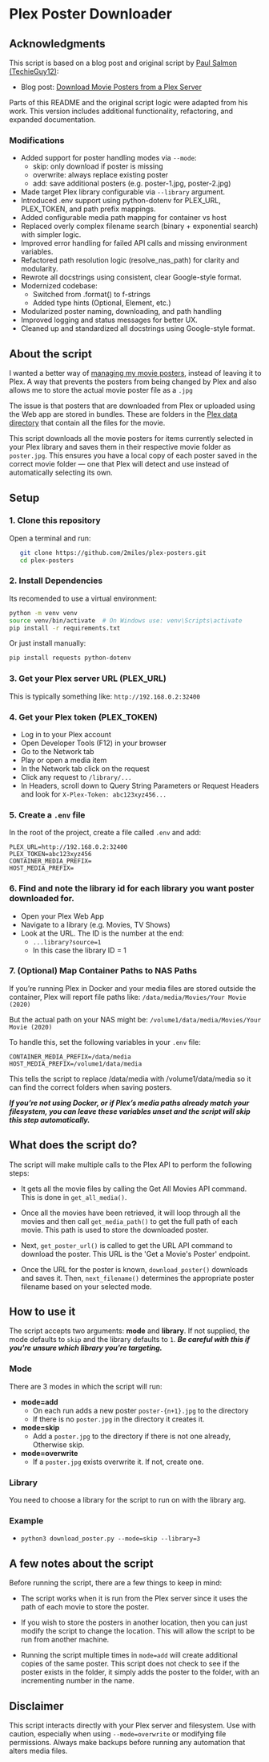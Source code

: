 # Plex Poster Downloader

## Acknowledgments

This script is based on a blog post and original script by [Paul Salmon (TechieGuy12)](https://github.com/TechieGuy12):

- Blog post: [Download Movie Posters from a Plex Server](https://www.plexopedia.com/blog/download-movie-posters-from-plex-server/)

Parts of this README and the original script logic were adapted from his work. This version includes additional functionality, refactoring, and expanded documentation.

### Modifications

- Added support for poster handling modes via `--mode`:
  - skip: only download if poster is missing
  - overwrite: always replace existing poster
  - add: save additional posters (e.g. poster-1.jpg, poster-2.jpg)
- Made target Plex library configurable via `--library` argument.
- Introduced .env support using python-dotenv for PLEX_URL, PLEX_TOKEN, and path prefix mappings.
- Added configurable media path mapping for container vs host
- Replaced overly complex filename search (binary + exponential search) with simpler logic.
- Improved error handling for failed API calls and missing environment variables.
- Refactored path resolution logic (resolve_nas_path) for clarity and modularity.
- Rewrote all docstrings using consistent, clear Google-style format.
- Modernized codebase:
  - Switched from .format() to f-strings
  - Added type hints (Optional, Element, etc.)
- Modularized poster naming, downloading, and path handling
- Improved logging and status messages for better UX.
- Cleaned up and standardized all docstrings using Google-style format.

## About the script

I wanted a better way of [managing my movie posters](https://www.plexopedia.com/plex-media-server/general/posters-artwork/), instead of leaving it to Plex. A way that prevents the posters from being changed by Plex and also allows me to store the actual movie poster file as a `.jpg`

The issue is that posters that are downloaded from Plex or uploaded using the Web app are stored in bundles. These are folders in the [Plex data directory](https://www.plexopedia.com/plex-media-server/general/data-directory/) that contain all the files for the movie.

This script downloads all the movie posters for items currently selected in your Plex library and saves them in their respective movie folder as `poster.jpg`. This ensures you have a local copy of each poster saved in the correct movie folder — one that Plex will detect and use instead of automatically selecting its own.

## Setup

### 1. **Clone this repository**

Open a terminal and run:

```bash
   git clone https://github.com/2miles/plex-posters.git
   cd plex-posters
```

### 2. **Install Dependencies**

Its recomended to use a virtual environment:

```bash
python -m venv venv
source venv/bin/activate  # On Windows use: venv\Scripts\activate
pip install -r requirements.txt
```

Or just install manually:

```bash
pip install requests python-dotenv
```

### 3. Get your Plex server URL (PLEX_URL)

This is typically something like: `http://192.168.0.2:32400`

### 4. Get your Plex token (PLEX_TOKEN)

- Log in to your Plex account
- Open Developer Tools (F12) in your browser
- Go to the Network tab
- Play or open a media item
- In the Network tab click on the request
- Click any request to `/library/...`
- In Headers, scroll down to Query String Parameters or Request Headers and look for `X-Plex-Token: abc123xyz456...`

### 5. Create a `.env` file

In the root of the project, create a file called `.env` and add:

```
PLEX_URL=http://192.168.0.2:32400
PLEX_TOKEN=abc123xyz456
CONTAINER_MEDIA_PREFIX=
HOST_MEDIA_PREFIX=
```

### 6. Find and note the library id for each library you want poster downloaded for.

- Open your Plex Web App
- Navigate to a library (e.g. Movies, TV Shows)
- Look at the URL. The ID is the number at the end:
  - `...library?source=1`
  - In this case the library ID = 1

### 7. (Optional) Map Container Paths to NAS Paths

If you’re running Plex in Docker and your media files are stored outside the container, Plex will report file paths like: `/data/media/Movies/Your Movie (2020)`

But the actual path on your NAS might be: `/volume1/data/media/Movies/Your Movie (2020)`

To handle this, set the following variables in your `.env` file:

```
CONTAINER_MEDIA_PREFIX=/data/media
HOST_MEDIA_PREFIX=/volume1/data/media
```

This tells the script to replace /data/media with /volume1/data/media so it can find the correct folders when saving posters.

**_If you’re not using Docker, or if Plex’s media paths already match your filesystem, you can leave these variables unset and the script will skip this step automatically._**

## What does the script do?

The script will make multiple calls to the Plex API to perform the following steps:

- It gets all the movie files by calling the Get All Movies API command. This is done in `get_all_media()`.

- Once all the movies have been retrieved, it will loop through all the movies and then call `get_media_path()` to get the full path of each movie. This path is used to store the downloaded poster.

- Next, `get_poster_url()` is called to get the URL API command to download the poster. This URL is the 'Get a Movie's Poster' endpoint.

- Once the URL for the poster is known, `download_poster()` downloads and saves it. Then, `next_filename()` determines the appropriate poster filename based on your selected mode.

## How to use it

The script accepts two arguments: **mode** and **library**. If not supplied, the mode defaults to `skip` and the library defaults to `1`. **_Be careful with this if you're unsure which library you're targeting._**

### Mode

There are 3 modes in which the script will run:

- **mode=add**
  - On each run adds a new poster `poster-{n+1}.jpg` to the directory
  - If there is no `poster.jpg` in the directory it creates it.
- **mode=skip**
  - Add a `poster.jpg` to the directory if there is not one already, Otherwise skip.
- **mode=overwrite**
  - If a `poster.jpg` exists overwrite it. If not, create one.

### Library

You need to choose a library for the script to run on with the library arg.

### Example

- `python3 download_poster.py --mode=skip --library=3`

## A few notes about the script

Before running the script, there are a few things to keep in mind:

- The script works when it is run from the Plex server since it uses the path of each movie to store the poster.

- If you wish to store the posters in another location, then you can just modify the script to change the location. This will allow the script to be run from another machine.

- Running the script multiple times in `mode=add` will create additional copies of the same poster. This script does not check to see if the poster exists in the folder, it simply adds the poster to the folder, with an incrementing number in the name.

## Disclaimer

This script interacts directly with your Plex server and filesystem. Use with caution, especially when using `--mode=overwrite` or modifying file permissions. Always make backups before running any automation that alters media files.
